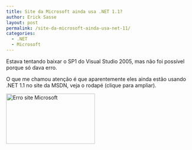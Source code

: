 ```yaml
---
title: Site da Microsoft ainda usa .NET 1.1?
author: Erick Sasse
layout: post
permalink: /site-da-microsoft-ainda-usa-net-11/
categories:
  - .NET
  - Microsoft
---
```

Estava tentando baixar o SP1 do Visual Studio 2005, mas não foi possível porque só dava&nbsp;erro.

O que me chamou atenção é que aparentemente eles ainda estão usando .NET 1.1 no site da MSDN, veja o rodapé (clique para ampliar).&nbsp;

[<img height="136" alt="Erro site Microsoft" src="http://static.flickr.com/125/323491062_6a357e476f_m.jpg" width="240" />][1]

 [1]: http://static.flickr.com/125/323491062_6a357e476f_o.png "Photo Sharing"